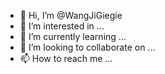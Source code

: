 - 👋 Hi, I’m @WangJiGiegie
- 👀 I’m interested in ...
- 🌱 I’m currently learning ...
- 💞️ I’m looking to collaborate on ...
- 📫 How to reach me ...

<!---
WangJiGiegie/WangJiGiegie is a ✨ special ✨ repository because its `README.md` (this file) appears on your GitHub profile.
You can click the Preview link to take a look at your changes.
--->
